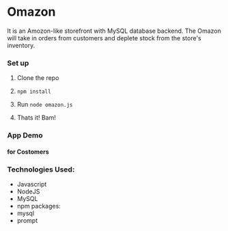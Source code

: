 # Omazon

It is an Amozon-like storefront with MySQL database backend.
The Omazon will take in orders from customers and deplete stock from the store's inventory.

### Set up

1. Clone the repo

2. `npm install`

3. Run  `node omazon.js`

4. Thats it! Bam!

### App Demo
#### for Costomers

### Technologies Used:
- Javascript
- NodeJS
- MySQL
- npm packages:
 - mysql
 - prompt

